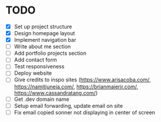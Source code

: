 # TODO

- [x] Set up project structure
- [x] Design homepage layout
- [x] Implement navigation bar
- [ ] Write about me section
- [ ] Add portfolio projects section
- [ ] Add contact form
- [ ] Test responsiveness
- [ ] Deploy website
- [ ] Give credits to inspo sites (https://www.arisacoba.com/, https://namitjuneja.com/, https://brianmaierjr.com/, https://www.cassandratang.com/)
- [ ] Get .dev domain name
- [ ] Setup email forwarding, update email on site
- [ ] Fix email copied sonner not displaying in center of screen
